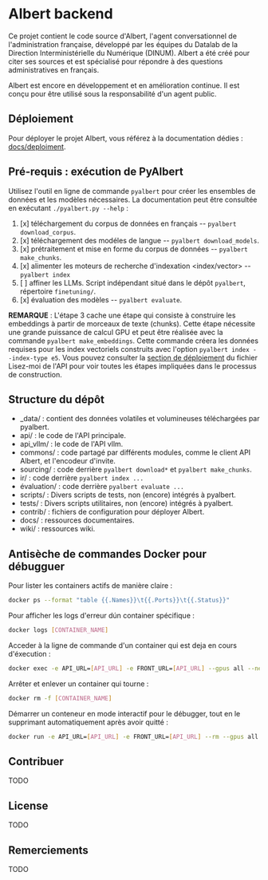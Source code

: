 # Albert backend

Ce projet contient le code source d'Albert, l'agent conversationnel de l'administration française, développé par les équipes du Datalab de la Direction Interministérielle du Numérique (DINUM). Albert a été créé pour citer ses sources et est spécialisé pour répondre à des questions administratives en français.

Albert est encore en développement et en amélioration continue. Il est conçu pour être utilisé sous la responsabilité d'un agent public.

## Déploiement

Pour déployer le projet Albert, vous référez à la documentation dédies : [docs/deploiment](./docs/deploiement/). 

## Pré-requis : exécution de PyAlbert

Utilisez l'outil en ligne de commande `pyalbert` pour créer les ensembles de données et les modèles nécessaires. La documentation peut être consultée en exécutant `./pyalbert.py --help` :

1. [x] téléchargement du corpus de données en français -- `pyalbert download_corpus`.
1. [x] téléchargement des modéles de langue -- `pyalbert download_models`.
2. [x] prétraitement et mise en forme du corpus de données -- `pyalbert make_chunks`.
3. [x] alimenter les moteurs de recherche d'indexation <index/vector> -- `pyalbert index`
3. [ ] affiner les LLMs. Script indépendant situé dans le dépôt `pyalbert`, répertoire `finetuning/`.
4. [x] évaluation des modèles -- `pyalbert evaluate`.

**REMARQUE** : L'étape 3 cache une étape qui consiste à construire les embeddings à partir de morceaux de texte (chunks). Cette étape nécessite une grande puissance de calcul GPU et peut être réalisée avec la commande `pyalbert make_embeddings`. Cette commande créera les données requises pour les index vectoriels construits avec l'option `pyalbert index --index-type e5`. Vous pouvez consulter la [section de déploiement](/api/README.md#deploy) du fichier Lisez-moi de l'API pour voir toutes les étapes impliquées dans le processus de construction.


## Structure du dépôt

- \_data/ : contient des données volatiles et volumineuses téléchargées par pyalbert.
- api/ : le code de l'API principale.
- api_vllm/ : le code de l'API vllm.
- commons/ : code partagé par différents modules, comme le client API Albert, et l'encodeur d'invite.
- sourcing/ : code derrière `pyalbert download*` et `pyalbert make_chunks`.
- ir/ : code derrière `pyalbert index ...`
- évaluation/ : code derrière `pyalbert evaluate ...`
- scripts/ : Divers scripts de tests, non (encore) intégrés à pyalbert.
- tests/ : Divers scripts utilitaires, non (encore) intégrés à pyalbert.
- contrib/ : fichiers de configuration pour déployer Albert.
- docs/ : ressources documentaires.
- wiki/ : ressources wiki.

## Antisèche de commandes Docker pour débugguer

Pour lister les containers actifs de manière claire :
```bash
docker ps --format "table {{.Names}}\t{{.Ports}}\t{{.Status}}"
```

Pour afficher les logs d'erreur dún container spécifique :
```bash
docker logs [CONTAINER_NAME]
```

Acceder à la ligne de commande d'un container qui est deja en cours d'éxecution :
```bash
docker exec -e API_URL=[API_URL] -e FRONT_URL=[API_URL] --gpus all --network="host" -it --rm -p 8090:8090 --name miaou-api-v2 registry.gitlab.com/etalab-datalab/llm/albert-backend/api-v2:latest /bin/sh
```

Arrêter et enlever un container qui tourne :
```bash
docker rm -f [CONTAINER_NAME]
```

Démarrer un conteneur en mode interactif pour le débugger, tout en le supprimant automatiquement après avoir quitté :
```bash
docker run -e API_URL=[API_URL] -e FRONT_URL=[API_URL] --rm --gpus all --network="host" -it -p 8090:8090 --name miaou-api-v2 registry.gitlab.com/etalab-datalab/llm/albert-backend/api-v2:latest /bin/sh
```


## Contribuer

TODO


## License

TODO


## Remerciements

TODO
